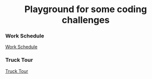 <h1 align="center"> Playground for some coding challenges </h1>

### Work Schedule
[Work Schedule](work_schedule.md)

### Truck Tour
[Truck Tour](truck_tour.md)